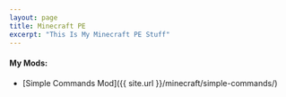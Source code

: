 ```yaml
---
layout: page
title: Minecraft PE
excerpt: "This Is My Minecraft PE Stuff"
---
```


#### My Mods:

* [Simple Commands Mod]({{ site.url }}/minecraft/simple-commands/)
